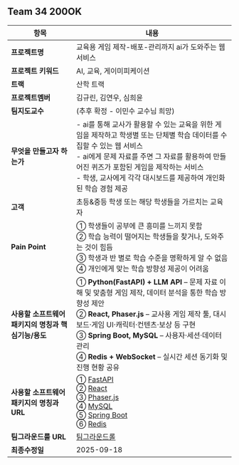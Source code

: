 ## Team 34 200OK

| 항목 | 내용 |
| --- | --- |
| **프로젝트명** | 교육용 게임 제작-배포-관리까지 ai가 도와주는 웹 서비스 |
| **프로젝트 키워드** | AI, 교육, 게이미피케이션 |
| **트랙** | 산학 트랙 |
| **프로젝트멤버** | 김규린, 김연우, 심희윤 |
| **팀지도교수** | (추후 확정 - 이민수 교수님 희망) |
| **무엇을 만들고자 하는가** | - ai를 통해 교사가 활용할 수 있는 교육을 위한 게임을 제작하고 학생별 또는 단체별 학습 데이터를 수집할 수 있는 웹 서비스 </br>- ai에게 문제 자료를 주면 그 자료를 활용하여 만들어진 퀴즈가 포함된 게임을 제작하는 서비스 </br> - 학생, 교사에게 각각 대시보드를 제공하여 개인화된 학습 경험 제공|
| **고객** | 초등&중등 학생 또는 해당 학생들을 가르치는 교육자 |
| **Pain Point** | ① 학생들이 공부에 큰 흥미를 느끼지 못함 <br> ② 학습 능력이 떨어지는 학생들을 찾거나, 도와주는 것이 힘듬 <br> ③ 학생과 반 별로 학습 수준을 명확하게 알 수 없음 <br> ④ 개인에게 맞는 학습 방향성 제공이 어려움 |
| **사용할 소프트웨어 패키지의 명칭과 핵심기능/용도** | ① **Python(FastAPI) + LLM API** – 문제 자료 이해 및 맞춤형 게임 제작, 데이터 분석을 통한 학습 방향성 제안 <br> ② **React, Phaser.js** – 교사용 게임 제작 툴, 대시보드·게임 UI·캐릭터·컨텐츠·보상 등 구현 <br> ③ **Spring Boot, MySQL** – 사용자·세션·데이터 관리 <br> ④ **Redis + WebSocket** – 실시간 세션 동기화 및 진행 현황 공유
| **사용할 소프트웨어 패키지의 명칭과 URL** | ① [FastAPI](https://fastapi.tiangolo.com/ko/) <br> ② [React](https://ko.react.dev/) <br> ③ [Phaser.js](https://phaser.io/) <br> ④ [MySQL](https://www.mysql.com) <br> ⑤ [Spring Boot](https://spring.io/projects/spring-boot) <br> ⑥ [Redis](https://redis.io/) |
| **팀그라운드룰 URL** |[팀그라운드롤](https://github.com/capston-organization/2025-start-200OK/blob/main/GroundRule.MD)|
| **최종수정일** | 2025-09-18 |

